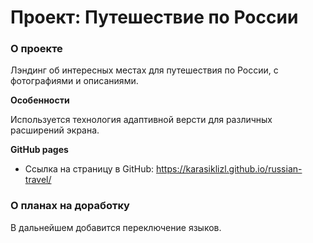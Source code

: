 # Проект: Путешествие по России

### О проекте

Лэндинг об интересных местах для путешествия по России, с фотографиями и описаниями.

**Особенности**

Используется технология адаптивной версти для различных расширений экрана.

**GitHub pages**

* Ссылка на страницу в GitHub: https://karasiklizl.github.io/russian-travel/

### О планах на доработку

В дальнейшем добавится переключение языков.
